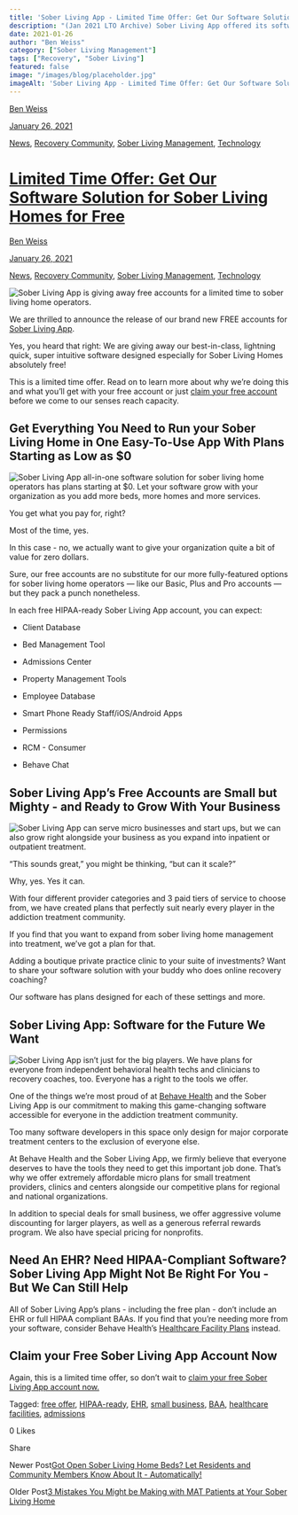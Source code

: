 ```yaml
---
title: 'Sober Living App - Limited Time Offer: Get Our Software Solution for Sober Living Homes for Free'
description: "(Jan 2021 LTO Archive) Sober Living App offered its software solution free! Read the original limited-time offer announcement."
date: 2021-01-26
author: "Ben Weiss"
category: ["Sober Living Management"]
tags: ["Recovery", "Sober Living"]
featured: false
image: "/images/blog/placeholder.jpg"
imageAlt: 'Sober Living App - Limited Time Offer: Get Our Software Solution for Sober Living Homes for Free'
---
```


[Ben Weiss](../../../../sober-living-app-blog%EF%B9%96author=5a811b27db7926c296af1851.html)

[January 26, 2021](limited-time-offer-get-our-software-solution-for-sober-living-homes-for-free.html)

[News](../../../category/News.html), [Recovery Community](../../../category/Recovery+Community.html), [Sober Living Management](../../../category/Sober+Living+Management.html), [Technology](../../../category/Technology.html)

#  [Limited Time Offer: Get Our Software Solution for Sober Living Homes for Free](limited-time-offer-get-our-software-solution-for-sober-living-homes-for-free.html)

[Ben Weiss](../../../../sober-living-app-blog%EF%B9%96author=5a811b27db7926c296af1851.html)

[January 26, 2021](limited-time-offer-get-our-software-solution-for-sober-living-homes-for-free.html)

[News](../../../category/News.html), [Recovery Community](../../../category/Recovery+Community.html), [Sober Living Management](../../../category/Sober+Living+Management.html), [Technology](../../../category/Technology.html)

![Sober Living App is giving away free accounts for a limited time to sober living home operators.](/images/blog/limited-time-offer-get-our-software-solution-for-sober-living-homes-for-free/Screenshot_2021-01-21_at_8.54.22_PM.png)

We are thrilled to announce the release of our brand new FREE accounts for [Sober Living App](../../../../index.html). 

Yes, you heard that right: We are giving away our best-in-class, lightning quick, super intuitive software designed especially for Sober Living Homes absolutely free! 

This is a limited time offer. Read on to learn more about why we’re doing this and what you’ll get with your free account or just [claim your free account](https://apps.behavehealth.com/signup) before we come to our senses reach capacity. 

## Get Everything You Need to Run your Sober Living Home in One Easy-To-Use App With Plans Starting as Low as $0

![Sober Living App all-in-one software solution for sober living home operators has plans starting at $0. Let your software grow with your organization as you add more beds, more homes and more services.](/images/blog/limited-time-offer-get-our-software-solution-for-sober-living-homes-for-free/Screenshot_2021-01-19_at_7.16.23_AM.png)

You get what you pay for, right? 

Most of the time, yes. 

In this case - no, we actually want to give your organization quite a bit of value for zero dollars. 

Sure, our free accounts are no substitute for our more fully-featured options for sober living home operators —  like our Basic, Plus and Pro accounts —  but they pack a punch nonetheless. 

In each free HIPAA-ready Sober Living App account, you can expect: 

  * Client Database

  * Bed Management Tool

  * Admissions Center 

  * Property Management Tools 

  * Employee Database

  * Smart Phone Ready Staff/iOS/Android Apps

  * Permissions 

  * RCM - Consumer 

  * Behave Chat

## Sober Living App’s Free Accounts are Small but Mighty - and Ready to Grow With Your Business 

![Sober Living App can serve micro businesses and start ups, but we can also grow right alongside your business as you expand into inpatient or outpatient treatment.](/images/blog/limited-time-offer-get-our-software-solution-for-sober-living-homes-for-free/Screenshot_2021-01-21_at_8.57.37_PM.png)

“This sounds great,” you might be thinking, “but can it scale?”

Why, yes. Yes it can. 

With four different provider categories and 3 paid tiers of service to choose from, we have created plans that perfectly suit nearly every player in the addiction treatment community. 

If you find that you want to expand from sober living home management into treatment, we’ve got a plan for that. 

Adding a boutique private practice clinic to your suite of investments? Want to share your software solution with your buddy who does online recovery coaching? 

Our software has plans designed for each of these settings and more.

## Sober Living App: Software for the Future We Want 

![Sober Living App isn’t just for the big players. We have plans for everyone from independent behavioral health techs and clinicians to recovery coaches, too. Everyone has a right to the tools we offer.](/images/blog/limited-time-offer-get-our-software-solution-for-sober-living-homes-for-free/Screenshot_2021-01-21_at_8.58.18_PM.png)

One of the things we’re most proud of at [Behave Health](https://behavehealth.com/) and the Sober Living App is our commitment to making this game-changing software accessible for everyone in the addiction treatment community. 

Too many software developers in this space only design for major corporate treatment centers to the exclusion of everyone else. 

At Behave Health and the Sober Living App, we firmly believe that everyone deserves to have the tools they need to get this important job done. That’s why we offer extremely affordable micro plans for small treatment providers, clinics and centers alongside our competitive plans for regional and national organizations. 

In addition to special deals for small business, we offer aggressive volume discounting for larger players, as well as a generous referral rewards program. We also have special pricing for nonprofits. 

## Need An EHR? Need HIPAA-Compliant Software? Sober Living App Might Not Be Right For You - But We Can Still Help  

All of Sober Living App’s plans - including the free plan - don’t include an EHR or full HIPAA compliant BAAs. If you find that you’re needing more from your software, consider Behave Health’s [Healthcare Facility Plans](https://behavehealth.com/healthcare-facility) instead.

## Claim your Free Sober Living App Account Now 

Again, this is a limited time offer, so don’t wait to [claim your free Sober Living App account now.](https://behavehealth.com/get-started) 

Tagged: [free offer](../../../tag/free+offer.html), [HIPAA-ready](../../../tag/HIPAA-ready.html), [EHR](../../../tag/EHR.html), [small business](../../../tag/small+business.html), [BAA](../../../tag/BAA.html), [healthcare facilities](../../../tag/healthcare+facilities.html), [admissions](../../../tag/admissions.html)

0 Likes

Share

Newer Post[Got Open Sober Living Home Beds? Let Residents and Community Members Know About It - Automatically!](https://soberlivingapp.com/sober-living-app-blog/2021/2/2/got-open-sober-living-home-beds-let-residents-and-community-members-know-about-it-automatically)

Older Post[3 Mistakes You Might be Making with MAT Patients at Your Sober Living Home](../6/3-mistakes-you-might-be-making-with-mat-patients-at-your-sober-living-home.html)